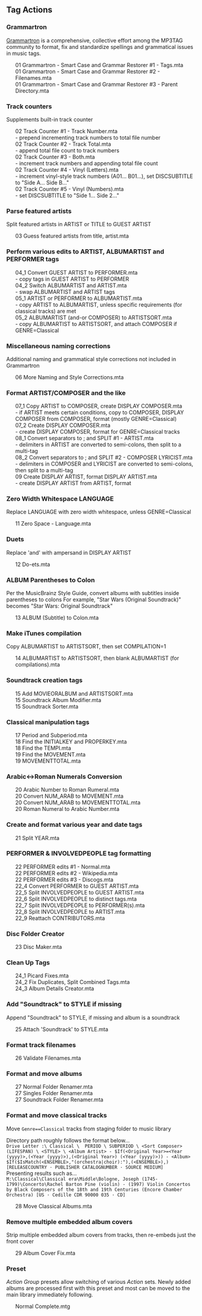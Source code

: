 ## Tag Actions

### Grammartron
[Grammartron](https://community.mp3tag.de/t/case-conversion/11684) is a comprehensive, collective effort among the
MP3TAG community to format, fix and standardize spellings and grammatical issues in music tags.
<ul style="list-style: none;">
<li>01 Grammartron - Smart Case and Grammar Restorer #1 - Tags.mta</li>
<li>01 Grammartron - Smart Case and Grammar Restorer #2 - Filenames.mta</li>
<li>01 Grammartron - Smart Case and Grammar Restorer #3 - Parent Directory.mta</li>
</ul>

### Track counters
Supplements built-in track counter
<ul style="list-style: none;">
<li>02 Track Counter #1 - Track Number.mta</li>
	- prepend incrementing track numbers to total file number
<li>02 Track Counter #2 - Track Total.mta</li>
	- append total file count to track numbers
<li>02 Track Counter #3 - Both.mta</li>
	- increment track numbers and appending total file count
<li>02 Track Counter #4 - Vinyl (Letters).mta</li>
	- increment vinyl-style track numbers (A01... B01...), set DISCSUBTITLE to "Side A... Side B..."
<li>02 Track Counter #5 - Vinyl (Numbers).mta</li>
	- set DISCSUBTITLE to "Side 1... Side 2..."
</ul>

### Parse featured artists
Split featured artists in ARTIST or TITLE to GUEST ARTIST
<ul style="list-style: none;">
<li>03 Guess featured artists from title, artist.mta</li>
</ul>

###  Perform various edits to ARTIST, ALBUMARTIST and PERFORMER tags
<ul style="list-style: none;">
<li>04_1 Convert GUEST ARTIST to PERFORMER.mta</li>
	- copy tags in GUEST ARTIST to PERFORMER
<li>04_2 Switch ALBUMARTIST and ARTIST.mta</li>
	- swap ALBUMARTIST and ARTIST tags
<li>05_1 ARTIST or PERFORMER to ALBUMARTIST.mta</li>
	- copy ARTIST to ALBUMARTIST, unless specific requirements (for classical tracks) are met
<li>05_2 ALBUMARTIST (and-or COMPOSER) to ARTISTSORT.mta</li>
	- copy ALBUMARTIST to ARTISTSORT, and attach COMPOSER if GENRE=Classical
</ul>

### Miscellaneous naming corrections
Additional naming and grammatical style corrections not included in Grammartron
<ul style="list-style: none;"> 
<li>06 More Naming and Style Corrections.mta</li>
</ul>

### Format ARTIST/COMPOSER and the like
<ul style="list-style: none;">
<li>07_1 Copy ARTIST to COMPOSER, create DISPLAY COMPOSER.mta</li>
	- if ARTIST meets certain conditions, copy to COMPOSER, DISPLAY COMPOSER from COMPOSER, format (mostly GENRE=Classical)
<li>07_2 Create DISPLAY COMPOSER.mta</li>
	- create DISPLAY COMPOSER, format for GENRE=Classical tracks
<li>08_1 Convert separators to ; and SPLIT #1 - ARTIST.mta</li>
	- delimiters in ARTIST are converted to semi-colons, then split to a multi-tag
<li>08_2 Convert separators to ; and SPLIT #2 - COMPOSER LYRICIST.mta</li>
	- delimiters in COMPOSER and LYRICIST are converted to semi-colons, then split to a multi-tag
<li>09 Create DISPLAY ARTIST, format DISPLAY ARTIST.mta</li>
	- create DISPLAY ARTIST from ARTIST, format 
</ul>

### Zero Width Whitespace LANGUAGE
Replace LANGUAGE with zero width whitespace, unless GENRE=Classical
<ul style="list-style: none;">
<li>11 Zero Space - Language.mta</li>
</ul>

### Duets
Replace 'and' with ampersand in DISPLAY ARTIST
<ul style="list-style: none;">
<li>12 Do-ets.mta</li>
</ul>

### ALBUM Parentheses to Colon
Per the MusicBrainz Style Guide, convert albums with subtitles inside parentheses to colons
For example, "Star Wars (Original Soundtrack)" becomes "Star Wars: Original Soundtrack"
<ul style="list-style: none;">
<li>13 ALBUM (Subtitle) to Colon.mta</li>
</ul>

### Make iTunes compilation
Copy ALBUMARTIST to ARTISTSORT, then set COMPILATION=1
<ul style="list-style: none;">
<li>14 ALBUMARTIST to ARTISTSORT, then blank ALBUMARTIST  (for compilations).mta</li>
</ul>

### Soundtrack creation tags
<ul style="list-style: none;">
<li>15 Add MOVIEORALBUM and ARTISTSORT.mta</li>
<li>15 Soundtrack Album Modifier.mta</li>
<li>15 Soundtrack Sorter.mta</li>
</ul>

### Classical manipulation tags
<ul style="list-style: none;"> 
<li>17 Period and Subperiod.mta</li>
<li>18 Find the INITIALKEY and PROPERKEY.mta</li>
<li>18 Find the TEMPI.mta</li>
<li>19 Find the MOVEMENT.mta</li>
<li>19 MOVEMENTTOTAL.mta</li>
</ul>

### Arabic<->Roman Numerals Conversion
<ul style="list-style: none;">
<li>20 Arabic Number to Roman Rumeral.mta</li>
<li>20 Convert NUM_ARAB to MOVEMENT.mta</li>
<li>20 Convert NUM_ARAB to MOVEMENTTOTAL.mta</li>
<li>20 Roman Numeral to Arabic Number.mta</li>
</ul>

### Create and format various year and date tags
<ul style="list-style: none;">
<li>21 Split YEAR.mta</li>
</ul>

### PERFORMER & INVOLVEDPEOPLE tag formatting
<ul style="list-style: none;">
<li>22 PERFORMER edits #1 - Normal.mta</li>
<li>22 PERFORMER edits #2 - Wikipedia.mta</li>
<li>22 PERFORMER edits #3 - Discogs.mta</li>
<li>22_4 Convert PERFORMER to GUEST ARTIST.mta</li>
<li>22_5 Split INVOLVEDPEOPLE to GUEST ARTIST.mta</li>
<li>22_6 Split INVOLVEDPEOPLE to distinct tags.mta</li>
<li>22_7 Split INVOLVEDPEOPLE to PERFORMER(s).mta</li>
<li>22_8 Split INVOLVEDPEOPLE to ARTIST.mta</li>
<li>22_9 Reattach CONTRIBUTORS.mta</li>
</ul>

### Disc Folder Creator
<ul style="list-style: none;">
<li>23 Disc Maker.mta</li>
</ul>

### Clean Up Tags
<ul style="list-style: none;">
<li>24_1 Picard Fixes.mta</li>
<li>24_2 Fix Duplicates, Split Combined Tags.mta</li>
<li>24_3 Album Details Creator.mta</li>
</ul>

### Add "Soundtrack" to STYLE if missing
Append "Soundtrack" to STYLE, if missing and album is a soundtrack
<ul style="list-style: none;">
<li>25 Attach 'Soundtrack' to STYLE.mta</li>
</ul>

### Format track filenames
<ul style="list-style: none;">
<li>26 Validate Filenames.mta</li>
</ul>

### Format and move albums
<ul style="list-style: none;">
<li>27 Normal Folder Renamer.mta</li>
<li>27 Singles Folder Renamer.mta</li>
<li>27 Soundtrack Folder Renamer.mta</li>
</ul>

### Format and move classical tracks
Move `Genre==Classical` tracks from staging folder to music library</br>

Directory path roughly follows the format below...</br>
`Drive Letter :\ Classical \  PERIOD \ SUBPERIOD \ <Sort Composer> (LIFESPAN) \ <STYLE> \ <Album Artist> - $If(<Original Year>=<Year (yyyy)>,(<Year (yyyy)>),(<Original Year>) (<Year (yyyy)>)) - <Album> $If($IsMatch(<ENSEMBLE>,"(orchestra|choir):"),(<ENSEMBLE>),) [RELEASECOUNTRY · PUBLISHER CATALOGNUMBER · SOURCE MEDIUM]`<br/>
Presenting results such as...<br/>
`M:\Classical\Classical era\Middle\Bologne, Joseph (1745-1799)\Concerto\Rachel Barton Pine (violin) - (1997) Violin Concertos by Black Composers of the 18th and 19th Centuries (Encore Chamber Orchestra) [US · Cedille CDR 90000 035 · CD]`<br/>
<ul style="list-style: none;">
<li>28 Move Classical Albums.mta</li>
</ul>

### Remove multiple embedded album covers
Strip multiple embedded album covers from tracks, then re-embeds just the front cover
<ul style="list-style: none;">
<li>29 Album Cover Fix.mta</li>
</ul>

### Preset
*Action Group* presets allow switching of various *Action* sets. Newly added albums are processed first 
with this preset and most can be moved to the main library immediately following.
<ul style="list-style: none;">
<li>Normal Complete.mtg</li>
</ul>
